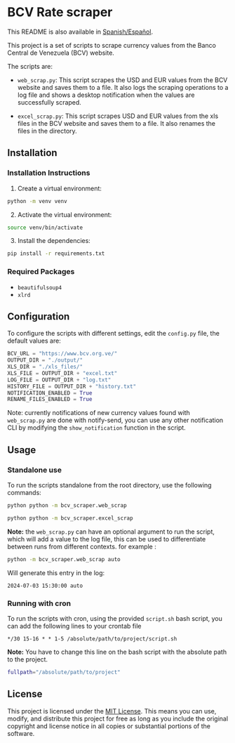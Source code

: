 # BCV Rate scraper

This README is also available in [Spanish/Español](README.es.md).

This project is a set of scripts to scrape currency values from the Banco Central de Venezuela (BCV) website.

The scripts are:

- `web_scrap.py`: This script scrapes the USD and EUR values from the BCV website and saves them to a file. It also logs the scraping operations to a log file and shows a desktop notification when the values are successfully scraped.

- `excel_scrap.py`: This script scrapes USD and EUR values from the xls files in the BCV website and saves them to a file. It also renames the files in the directory.

## Installation

### Installation Instructions

1. Create a virtual environment:

```bash
python -m venv venv
```

2. Activate the virtual environment:

```bash
source venv/bin/activate
```

3. Install the dependencies:

```bash
pip install -r requirements.txt
```

### Required Packages

- `beautifulsoup4`
- `xlrd`

## Configuration

To configure the scripts with different settings, edit the `config.py` file, the default values are:

```python
BCV_URL = "https://www.bcv.org.ve/"
OUTPUT_DIR = "./output/"
XLS_DIR = "./xls_files/"
XLS_FILE = OUTPUT_DIR + "excel.txt"
LOG_FILE = OUTPUT_DIR + "log.txt"
HISTORY_FILE = OUTPUT_DIR + "history.txt"
NOTIFICATION_ENABLED = True
RENAME_FILES_ENABLED = True
```

Note: currently notifications of new currency values found with `web_scrap.py` are done with notify-send, you can use any other notification CLI by modifying the `show_notification` function in the script.

## Usage

### Standalone use

To run the scripts standalone from the root directory, use the following commands:

```bash
python python -m bcv_scraper.web_scrap
```

```bash
python python -m bcv_scraper.excel_scrap
```

**Note:** the `web_scrap.py` can have an optional argument to run the script, which will add a value to the log file, this can be used to differentiate between runs from different contexts. for example :

```bash
python -m bcv_scraper.web_scrap auto
```

Will generate this entry in the log:

```text
2024-07-03 15:30:00 auto
```

### Running with cron

To run the scripts with cron, using the provided `script.sh` bash script, you can add the following lines to your crontab file

```text
*/30 15-16 * * 1-5 /absolute/path/to/project/script.sh
```

**Note:** You have to change this line on the bash script with the absolute path to the project.

```bash
fullpath="/absolute/path/to/project"
```

## License

This project is licensed under the [MIT License](LICENSE). This means you can use, modify, and distribute this project for free as long as you include the original copyright and license notice in all copies or substantial portions of the software.
